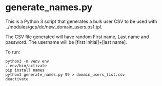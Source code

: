 # generate_names.py
This is a Python 3 script that generates a bulk user CSV to be used with ../modules/gcp/dc/new_domain_users.ps1.tpl.

The CSV file generated will have random First name, Last name and password.  The username will be [first initial]+[last name].

To run:
```
python3 -m venv env
. env/bin/activate
pip install names
python3 generate_names.py 99 > domain_users_list.csv
deactivate
```
